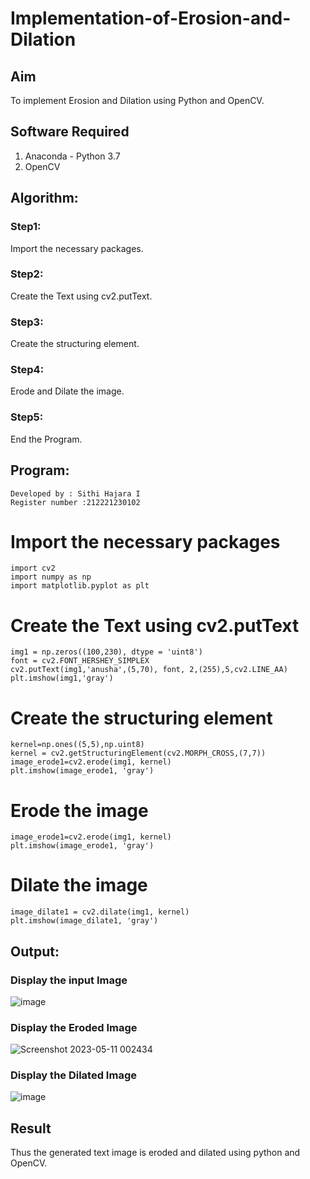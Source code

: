 # Implementation-of-Erosion-and-Dilation
## Aim
To implement Erosion and Dilation using Python and OpenCV.
## Software Required
1. Anaconda - Python 3.7
2. OpenCV
## Algorithm:
### Step1:
Import the necessary packages.

### Step2:
Create the Text using cv2.putText.

### Step3:
Create the structuring element.

### Step4:
Erode and Dilate the image.

### Step5:
End the Program.
 
## Program:

```
Developed by : Sithi Hajara I
Register number :212221230102
```
# Import the necessary packages
```
import cv2
import numpy as np
import matplotlib.pyplot as plt
```
# Create the Text using cv2.putText
```
img1 = np.zeros((100,230), dtype = 'uint8')
font = cv2.FONT_HERSHEY_SIMPLEX
cv2.putText(img1,'anusha',(5,70), font, 2,(255),5,cv2.LINE_AA)
plt.imshow(img1,'gray')
```
# Create the structuring element
```
kernel=np.ones((5,5),np.uint8)
kernel = cv2.getStructuringElement(cv2.MORPH_CROSS,(7,7))
image_erode1=cv2.erode(img1, kernel)
plt.imshow(image_erode1, 'gray')
```

# Erode the image
```
image_erode1=cv2.erode(img1, kernel)
plt.imshow(image_erode1, 'gray')
```

# Dilate the image
```
image_dilate1 = cv2.dilate(img1, kernel)
plt.imshow(image_dilate1, 'gray')

```
## Output:

### Display the input Image
![image](https://github.com/sithihajara/Implementation-of-Erosion-and-Dilation/assets/94219582/a8a2927d-cd9d-434c-b3e1-6f99d3c792f6)

### Display the Eroded Image
![Screenshot 2023-05-11 002434](https://github.com/sithihajara/Implementation-of-Erosion-and-Dilation/assets/94219582/9e6c5d6b-807f-43f8-bdd4-8ffa38913984)

### Display the Dilated Image
![image](https://github.com/sithihajara/Implementation-of-Erosion-and-Dilation/assets/94219582/0f4fdd29-ce7a-4b2f-be51-0c1787d29916)

## Result
Thus the generated text image is eroded and dilated using python and OpenCV.
